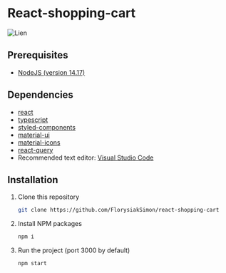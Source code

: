 # React-shopping-cart

![Lien](https://i.gyazo.com/6a75e79f604fc28ad5077f9d33076aca.png)

## Prerequisites

- [NodeJS (version 14.17)](https://nodejs.org/en/)

## Dependencies

- [react](https://reactjs.org/)
- [typescript](https://www.typescriptlang.org/)
- [styled-components](https://styled-components.com/)
- [material-ui](https://mui.com/)
- [material-icons](https://mui.com/components/material-icons/)
- [react-query](https://react-query.tanstack.com/)
- Recommended text editor: [Visual Studio Code](https://code.visualstudio.com/)

## Installation

1. Clone this repository
   ```sh
   git clone https://github.com/FlorysiakSimon/react-shopping-cart
   ```
2. Install NPM packages
   ```sh
   npm i
   ```
3. Run the project (port 3000 by default)
   ```sh
   npm start
   ```
